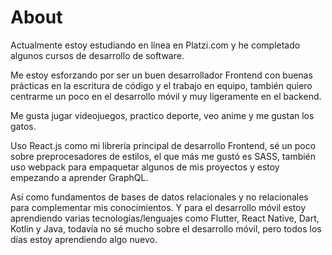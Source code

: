 # About

Actualmente estoy estudiando en línea en Platzi.com y he completado algunos cursos de desarrollo de software.

Me estoy esforzando por ser un buen desarrollador Frontend con buenas prácticas en la escritura de código y el trabajo en equipo, también quiero centrarme un poco en el desarrollo móvil y muy ligeramente en el backend.

Me gusta jugar videojuegos, practico deporte, veo anime y me gustan los gatos.

Uso React.js como mi librería principal de desarrollo Frontend, sé un poco sobre preprocesadores de estilos, el que más me gustó es SASS, también uso webpack para empaquetar algunos de mis proyectos y estoy empezando a aprender GraphQL. 

Así como fundamentos de bases de datos relacionales y no relacionales para complementar mis conocimientos. Y para el desarrollo móvil estoy aprendiendo varias tecnologías/lenguajes como Flutter, React Native, Dart, Kotlin y Java, todavía no sé mucho sobre el desarrollo móvil, pero todos los días estoy aprendiendo algo nuevo.